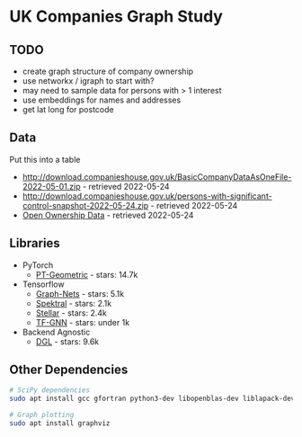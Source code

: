 # UK Companies Graph Study

## TODO

- create graph structure of company ownership
- use networkx / igraph to start with?
- may need to sample data for persons with > 1 interest
- use embeddings for names and addresses
- get lat long for postcode

## Data

Put this into a table

- <http://download.companieshouse.gov.uk/BasicCompanyDataAsOneFile-2022-05-01.zip> - retrieved 2022-05-24
- <http://download.companieshouse.gov.uk/persons-with-significant-control-snapshot-2022-05-24.zip> - retrieved 2022-05-24
- [Open Ownership Data](https://oo-register-production.s3-eu-west-1.amazonaws.com/public/exports/statements.latest.jsonl.gz) - retrieved 2022-05-24

## Libraries

- PyTorch
  - [PT-Geometric](https://github.com/pyg-team/pytorch_geometric) - stars: 14.7k
- Tensorflow
  - [Graph-Nets](https://github.com/deepmind/graph_nets) - stars: 5.1k
  - [Spektral](https://keras.io/examples/graph/gnn_citations/) - stars: 2.1k
  - [Stellar](https://keras.io/examples/graph/gnn_citations/) - stars: 2.4k
  - [TF-GNN](https://github.com/tensorflow/gnn) - stars: under 1k
- Backend Agnostic
  - [DGL](https://github.com/dmlc/dgl) - stars: 9.6k

## Other Dependencies

```bash
# SciPy dependencies
sudo apt install gcc gfortran python3-dev libopenblas-dev liblapack-dev cython
```

```bash
# Graph plotting
sudo apt install graphviz
```

